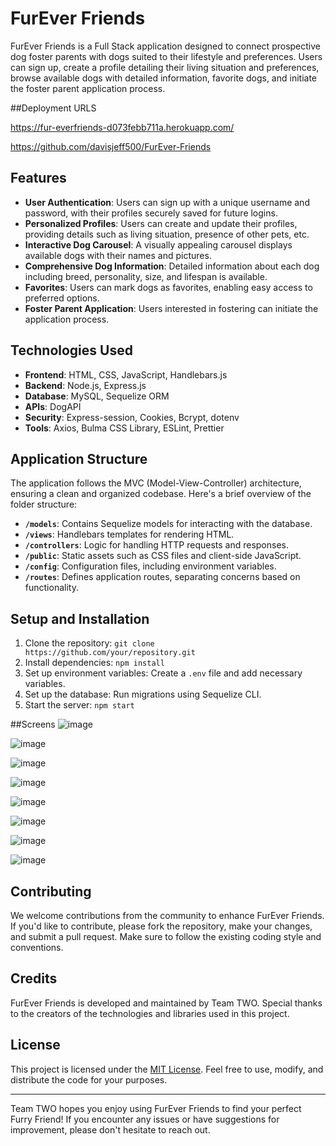 # FurEver Friends

FurEver Friends is a Full Stack application designed to connect prospective dog foster parents with dogs suited to their lifestyle and preferences. Users can sign up, create a profile detailing their living situation and preferences, browse available dogs with detailed information, favorite dogs, and initiate the foster parent application process.

##Deployment URLS

https://fur-everfriends-d073febb711a.herokuapp.com/


https://github.com/davisjeff500/FurEver-Friends

## Features

- **User Authentication**: Users can sign up with a unique username and password, with their profiles securely saved for future logins.
- **Personalized Profiles**: Users can create and update their profiles, providing details such as living situation, presence of other pets, etc.
- **Interactive Dog Carousel**: A visually appealing carousel displays available dogs with their names and pictures.
- **Comprehensive Dog Information**: Detailed information about each dog including breed, personality, size, and lifespan is available.
- **Favorites**: Users can mark dogs as favorites, enabling easy access to preferred options.
- **Foster Parent Application**: Users interested in fostering can initiate the application process.

## Technologies Used

- **Frontend**: HTML, CSS, JavaScript, Handlebars.js
- **Backend**: Node.js, Express.js
- **Database**: MySQL, Sequelize ORM
- **APIs**: DogAPI
- **Security**: Express-session, Cookies, Bcrypt, dotenv
- **Tools**: Axios, Bulma CSS Library, ESLint, Prettier

## Application Structure

The application follows the MVC (Model-View-Controller) architecture, ensuring a clean and organized codebase. Here's a brief overview of the folder structure:

- **`/models`**: Contains Sequelize models for interacting with the database.
- **`/views`**: Handlebars templates for rendering HTML.
- **`/controllers`**: Logic for handling HTTP requests and responses.
- **`/public`**: Static assets such as CSS files and client-side JavaScript.
- **`/config`**: Configuration files, including environment variables.
- **`/routes`**: Defines application routes, separating concerns based on functionality.

## Setup and Installation

1. Clone the repository: `git clone https://github.com/your/repository.git`
2. Install dependencies: `npm install`
3. Set up environment variables: Create a `.env` file and add necessary variables.
4. Set up the database: Run migrations using Sequelize CLI.
5. Start the server: `npm start`


##Screens
![image](https://github.com/davisjeff500/FurEver-Friends/assets/147566531/85c9d455-21b0-4a44-a2d4-edba40e96229)

![image](https://github.com/davisjeff500/FurEver-Friends/assets/147566531/1f561081-4b85-4129-bfb7-90d2646c24af)

![image](https://github.com/davisjeff500/FurEver-Friends/assets/147566531/f5338a79-ce34-4216-ae88-ad8be004dc69)

![image](https://github.com/davisjeff500/FurEver-Friends/assets/147566531/87340382-f210-4528-a6db-2a0187094d20)

![image](https://github.com/davisjeff500/FurEver-Friends/assets/147566531/a4c8acc2-53a2-4856-94e0-77fed62c6488)

![image](https://github.com/davisjeff500/FurEver-Friends/assets/147566531/0b0741a3-ee81-4b00-9a00-40a01952c720)

![image](https://github.com/davisjeff500/FurEver-Friends/assets/147566531/c00d326c-04e9-48c6-829b-35b622970fbd)

![image](https://github.com/davisjeff500/FurEver-Friends/assets/147566531/bd0b6779-f9c8-44ee-9fd7-06fa77add5b6)















## Contributing

We welcome contributions from the community to enhance FurEver Friends. If you'd like to contribute, please fork the repository, make your changes, and submit a pull request. Make sure to follow the existing coding style and conventions.

## Credits

FurEver Friends is developed and maintained by Team TWO. Special thanks to the creators of the technologies and libraries used in this project.

## License

This project is licensed under the [MIT License](LICENSE). Feel free to use, modify, and distribute the code for your purposes.

---

Team TWO hopes you enjoy using FurEver Friends to find your perfect Furry Friend! If you encounter any issues or have suggestions for improvement, please don't hesitate to reach out.
